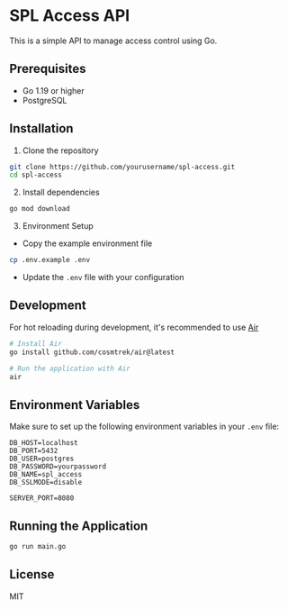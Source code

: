 # SPL Access API

This is a simple API to manage access control using Go.

## Prerequisites

- Go 1.19 or higher
- PostgreSQL

## Installation

1. Clone the repository
```bash
git clone https://github.com/yourusername/spl-access.git
cd spl-access
```

2. Install dependencies
```bash
go mod download
```

3. Environment Setup
- Copy the example environment file
```bash
cp .env.example .env
```
- Update the `.env` file with your configuration

## Development

For hot reloading during development, it's recommended to use [Air](https://github.com/cosmtrek/air)

```bash
# Install Air
go install github.com/cosmtrek/air@latest

# Run the application with Air
air
```

## Environment Variables

Make sure to set up the following environment variables in your `.env` file:

```env
DB_HOST=localhost
DB_PORT=5432
DB_USER=postgres
DB_PASSWORD=yourpassword
DB_NAME=spl_access
DB_SSLMODE=disable

SERVER_PORT=8080
```

## Running the Application

```bash
go run main.go
```

## License

MIT